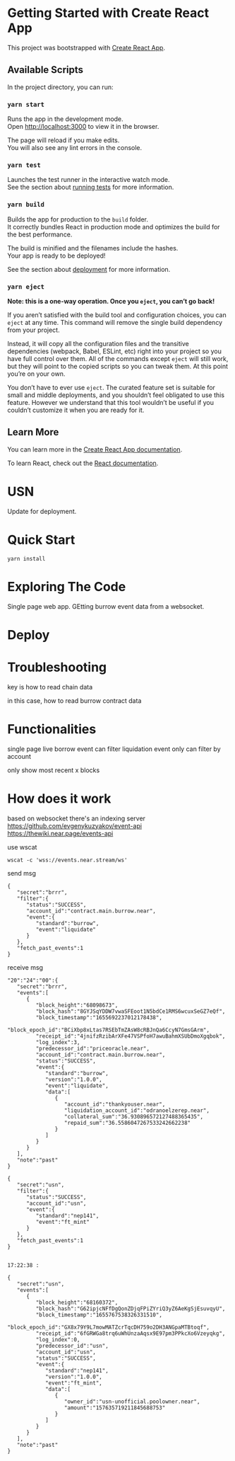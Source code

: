 # Getting Started with Create React App

This project was bootstrapped with [Create React App](https://github.com/facebook/create-react-app).

## Available Scripts

In the project directory, you can run:

### `yarn start`

Runs the app in the development mode.\
Open [http://localhost:3000](http://localhost:3000) to view it in the browser.

The page will reload if you make edits.\
You will also see any lint errors in the console.

### `yarn test`

Launches the test runner in the interactive watch mode.\
See the section about [running tests](https://facebook.github.io/create-react-app/docs/running-tests) for more information.

### `yarn build`

Builds the app for production to the `build` folder.\
It correctly bundles React in production mode and optimizes the build for the best performance.

The build is minified and the filenames include the hashes.\
Your app is ready to be deployed!

See the section about [deployment](https://facebook.github.io/create-react-app/docs/deployment) for more information.

### `yarn eject`

**Note: this is a one-way operation. Once you `eject`, you can’t go back!**

If you aren’t satisfied with the build tool and configuration choices, you can `eject` at any time. This command will remove the single build dependency from your project.

Instead, it will copy all the configuration files and the transitive dependencies (webpack, Babel, ESLint, etc) right into your project so you have full control over them. All of the commands except `eject` will still work, but they will point to the copied scripts so you can tweak them. At this point you’re on your own.

You don’t have to ever use `eject`. The curated feature set is suitable for small and middle deployments, and you shouldn’t feel obligated to use this feature. However we understand that this tool wouldn’t be useful if you couldn’t customize it when you are ready for it.

## Learn More

You can learn more in the [Create React App documentation](https://facebook.github.io/create-react-app/docs/getting-started).

To learn React, check out the [React documentation](https://reactjs.org/).




USN
==================

Update for deployment.

Quick Start
===========

`yarn install`

Exploring The Code
==================

Single page web app. GEtting burrow event data from a websocket.

Deploy
======

Troubleshooting
===============



key is how to read chain data

in this case, how to read burrow contract data

# Functionalities
single page 
    live borrow event
    can filter liquidation event only
    can filter by account

only show most recent x blocks

# How does it work
based on websocket
there's an indexing server 
https://github.com/evgenykuzyakov/event-api
https://thewiki.near.page/events-api

use wscat
```
wscat -c 'wss://events.near.stream/ws'
```

send msg
```
{
   "secret":"brrr",
   "filter":{
      "status":"SUCCESS",
      "account_id":"contract.main.burrow.near",
      "event":{
         "standard":"burrow",
         "event":"liquidate"
      }
   },
   "fetch_past_events":1
}
```

receive msg
```
"20":"24":"00":{
   "secret":"brrr",
   "events":[
      {
         "block_height":"68098673",
         "block_hash":"8GYJSqYDDW7vwaSFEoot1N5bdCe1RMS6wcuxSeGZ7eQf",
         "block_timestamp":"1655692237012178438",
         "block_epoch_id":"BCiXbp8xLtas7RSEbTmZAsW8cRBJnQa6CcyN7GmsGArm",
         "receipt_id":"4jnifzRzibArXFe47VSPfoH7awuBahmXSUbDmoXgqbok",
         "log_index":3,
         "predecessor_id":"priceoracle.near",
         "account_id":"contract.main.burrow.near",
         "status":"SUCCESS",
         "event":{
            "standard":"burrow",
            "version":"1.0.0",
            "event":"liquidate",
            "data":[
               {
                  "account_id":"thankyouser.near",
                  "liquidation_account_id":"odranoelzerep.near",
                  "collateral_sum":"36.930896572127488365435",
                  "repaid_sum":"36.5586047267533242662238"
               }
            ]
         }
      }
   ],
   "note":"past"
}
```


```
{
   "secret":"usn",
   "filter":{
      "status":"SUCCESS",
      "account_id":"usn",
      "event":{
         "standard":"nep141",
         "event":"ft_mint"
      }
   },
   "fetch_past_events":1
}


17:22:38 : 

{
   "secret":"usn",
   "events":[
      {
         "block_height":"68160372",
         "block_hash":"G62ipjcNFfDgQonZDjqFPiZYriQ3yZ6AeKgSjEsuvqyU",
         "block_timestamp":"1655767538326331510",
         "block_epoch_id":"GX8x79Y9L7mowMATZcrTqcDH759o2DH3ANGpaMTBtoqf",
         "receipt_id":"6fGRWGa8trq6uWhUnzaAqsx9E97pm3PPkcXo6Vzeyqkg",
         "log_index":0,
         "predecessor_id":"usn",
         "account_id":"usn",
         "status":"SUCCESS",
         "event":{
            "standard":"nep141",
            "version":"1.0.0",
            "event":"ft_mint",
            "data":[
               {
                  "owner_id":"usn-unofficial.poolowner.near",
                  "amount":"157635719211845688753"
               }
            ]
         }
      }
   ],
   "note":"past"
}
```
